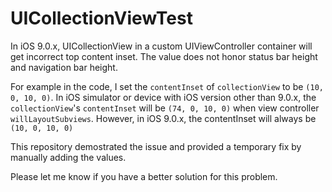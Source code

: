 # UICollectionViewTest
In iOS 9.0.x, UICollectionView in a custom UIViewController container will get incorrect top content inset. The value does not honor status bar height and navigation bar height.

For example in the code, I set the `contentInset` of `collectionView` to be `(10, 0, 10, 0)`. In iOS simulator or device with iOS version other than 9.0.x, the `collectionView`'s `contentInset` will be `(74, 0, 10, 0)` when view controller `willLayoutSubviews`. However, in iOS 9.0.x, the contentInset will always be `(10, 0, 10, 0)`

This repository demostrated the issue and provided a temporary fix by manually adding the values.

Please let me know if you have a better solution for this problem. 
